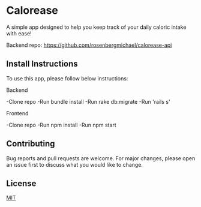 # Calorease

A simple app designed to help you keep track of your daily caloric intake with ease!

Backend repo: https://github.com/rosenbergmichael/calorease-api


## Install Instructions

To use this app, please follow below instructions:

Backend

-Clone repo
-Run bundle install
-Run rake db:migrate
-Run 'rails s'

Frontend

-Clone repo
-Run npm install
-Run npm start 


## Contributing

Bug reports and pull requests are welcome. For major changes, please open an issue first to discuss what you would like to change.


## License

[MIT](https://opensource.org/licenses/MIT)
